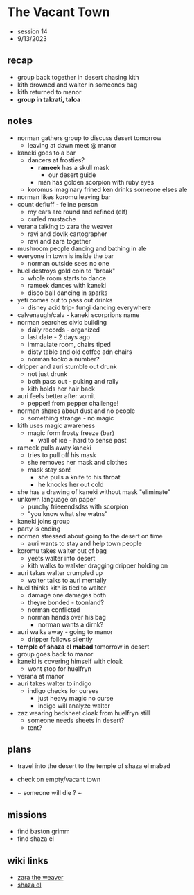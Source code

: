# The Vacant Town
- session 14
- 9/13/2023  
 
## recap 
- group back together in desert chasing kith
- kith drowned and walter in someones bag
- kith returned to manor
- **group in takrati, taloa** 

## notes 
- norman gathers group to discuss desert tomorrow
    - leaving at dawn meet @ manor
- kaneki goes to a bar
    - dancers at frosties?
        - **rameek** has a skull mask
            - our desert guide
        - man has golden scorpion with ruby eyes
    - koromus imaginary frined ken drinks someone elses ale
- norman likes koromu leaving bar
- count defluff - feline person
    - my ears are round and refined (elf)
    - curled mustache
- verana talking to zara the weaver
    - ravi and dovik cartographer 
    - ravi and zara together
- mushroom people dancing and bathing in ale
- everyone in town is inside the bar
    - norman outside sees no one
- huel destroys gold coin to "break"
    - whole room starts to dance
    - rameek dances with kaneki
    - disco ball dancing in sparks
- yeti comes out to pass out drinks
    - disney acid trip- fungi dancing everywhere
- calvenaugh/calv - kaneki scorprions name
- norman searches civic building
    - daily records - organized
    - last date - 2 days ago
    - immaulate room, chairs tiped
    - disty table and old coffee adn chairs
    - norman tooko a number?
- dripper and auri stumble out drunk
    - not just drunk
    - both pass out - puking and rally
    - kith holds her hair back
- auri feels better after vomit
    - pepper! from pepper challenge! 
- norman shares about dust and no people
    - something strange - no magic
- kith uses magic awareness
    - magic form frosty freeze (bar)
        - wall of ice - hard to sense past
- rameek pulls away kaneki
    - tries to pull off his mask
    - she removes her mask and clothes
    - mask stay son! 
        - she pulls a knife to his throat
        - he knocks her out cold
- she has a drawing of kaneki without mask "eliminate"
- unkown language on paper
    - punchy frieeendsdss with scorpion
    - "you know what she watns"
- kaneki joins group
- party is ending
- norman stressed about going to the desert on time
    - auri wants to stay and help town people
- koromu takes walter out of bag
    - yeets walter into desert
    - kith walks to walkter dragging dripper holding on
- auri takes walter crumpled up
    - walter talks to auri mentally
- huel thinks kith is tied to walter
    - damage one damages both
    - theyre bonded - toonland?
    - norman conflicted
    - norman hands over his bag
        - norman wants a dirnk?
- auri walks away - going to manor
    - dripper follows silently
- **temple of shaza el mabad** tomorrow in desert
- group goes back to manor
- kaneki is covering himself with cloak
    - wont stop for huelfryn
- verana at manor
- auri takes walter to indigo
    - indigo checks for curses
        - just heavy magic no curse
        - indigo will analyze walter
- zaz wearing bedsheet cloak from huelfryn still
    - someone needs sheets in desert? 
    - tent?

## plans 
- travel into the desert to the temple of shaza el mabad
- check on empty/vacant town

- ~ someone will die ? ~ 

## missions
- find baston grimm
- find shaza el

## wiki links    
- [zara the weaver](../lore.md#zara-the-weaver)
- [shaza el](../lore.md#shaza-el)

